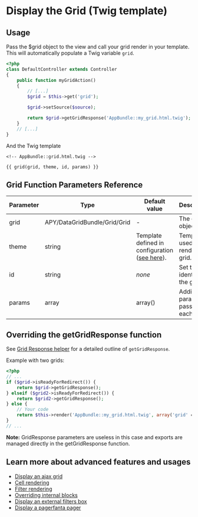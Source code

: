 # Display the Grid (Twig template)

## Usage

Pass the $grid object to the view and call your grid render in your template.  This will automatically populate a
Twig variable ```grid```.

```php
<?php
class DefaultController extends Controller
{
	public function myGridAction()
	{
		// [...]
		$grid = $this->get('grid');

		$grid->setSource($source);

		return $grid->getGridResponse('AppBundle::my_grid.html.twig');
	}
	// [...]
}
```

And the Twig template

```twig
<!-- AppBundle::grid.html.twig -->

{{ grid(grid, theme, id, params) }}
```

## Grid Function Parameters Reference

| Parameter | Type | Default value | Description |
| --------- | ---- | ------------- | ----------- |
| grid | APY/DataGridBundle/Grid/Grid | - | The grid object. |
| theme | string | Template defined in configuration ([see here][1]). | Template used to render the grid. |
| id | string | _none_ | Set the identifier of the grid. |
| params | array | array() | Additional parameters passed to each block. |

## Overriding the getGridResponse function

See [Grid Response helper][2] for a detailed outline of ```getGridResponse```.

Example with two grids:

```php
<?php
// ...
if ($grid->isReadyForRedirect()) {
    return $grid->getGridResponse();
} elseif ($grid2->isReadyForRedirect()) {
    return $grid2->getGridResponse();
} else {
    // Your code
    return $this->render('AppBundle::my_grid.html.twig', array('grid' => $grid, 'grid2' => $grid2));
}
// ...
```

**Note:** GridResponse parameters are useless in this case and exports are managed directly in the getGridResponse function.

## Learn more about advanced features and usages

* [Display an ajax grid](render_an_ajax_grid.md)
* [Cell rendering](cell_rendering.md)
* [Filter rendering](filter_rendering.md)
* [Overriding internal blocks](overriding_internal_blocks.md)
* [Display an external filters box](render_external_filters.md)
* [Display a pagerfanta pager](render_pagerfanta_pager.md)

[1]: overriding_internal_blocks.md#external-template
[2]: ../grid_configuration/grid_response.md